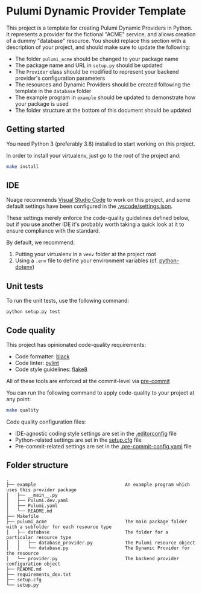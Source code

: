 # Pulumi Dynamic Provider Template

This project is a template for creating Pulumi Dynamic Providers in Python.  It represents
a provider for the fictional "ACME" service, and allows creation of a dummy "database"
resource.  You should replace this section with a description of your project, and should
make sure to update the following:
* The folder `pulumi_acme` should be changed to your package name
* The package name and URL in `setup.py` should be updated
* The `Provider` class should be modified to represent your backend provider's configuration parameters
* The resources and Dynamic Providers should be created following the template in the `database` folder
* The example program in `example` should be updated to demonstrate how your package is used
* The folder structure at the bottom of this document should be updated

## Getting started

You need Python 3 (preferably 3.8) installed to start working on this project.

In order to install your virtualenv, just go to the root of the project and:
```bash
make install
```

## IDE

Nuage recommends [Visual Studio Code](https://code.visualstudio.com/download) to work on this project, and some default settings have been configured in the [.vscode/settings.json](.vscode/settings.json).

These settings merely enforce the code-quality guidelines defined below, but if you use another IDE it's probably worth taking a quick look at it to ensure compliance with the standard.

By default, we recommend:
1. Putting your virtualenv in a `venv` folder at the project root
2. Using a `.env` file to define your environment variables (cf. [python-dotenv](https://pypi.org/project/python-dotenv/))

## Unit tests

To run the unit tests, use the following command:

```
python setup.py test
```

## Code quality

This project has opinionated code-quality requirements:
- Code formatter: [black](https://black.readthedocs.io/en/stable/)
- Code linter: [pylint](https://www.pylint.org)
- Code style guidelines: [flake8](https://flake8.pycqa.org/en/latest/)

All of these tools are enforced at the commit-level via [pre-commit](https://pre-commit.com)

You can run the following command to apply code-quality to your project at any point:
```bash
make quality
```

Code quality configuration files:
- IDE-agnostic coding style settings are set in the [.editorconfig](.editorconfig) file
- Python-related settings are set in the [setup.cfg](setup.cfg) file
- Pre-commit-related settings are set in the [.pre-commit-config.yaml](.pre-commit-config.yaml) file

## Folder structure

```
.
├── example                                 An example program which uses this provider package
│   ├── __main__.py
│   ├── Pulumi.dev.yaml
│   ├── Pulumi.yaml
│   └── README.md
├── Makefile
├── pulumi_acme                             The main package folder with a subfolder for each resource type
│   ├── database                            The folder for a particular resource type
│   │   ├── database_provider.py            The Pulumi resource object
│   │   └── database.py                     The Dynamic Provider for the resource
│   └── provider.py                         The backend provider configuration object
├── README.md
├── requirements_dev.txt
├── setup.cfg
└── setup.py
```
